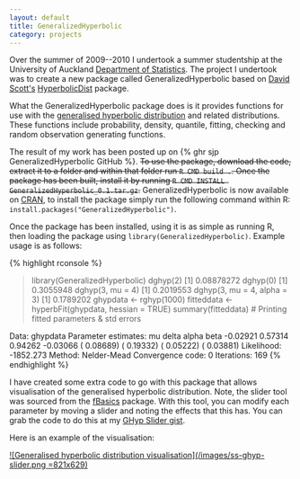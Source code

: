 ```yaml
---
layout: default
title: GeneralizedHyperbolic
category: projects
---
```


Over the summer of 2009--2010 I undertook a summer studentship at the University of Auckland [Department of Statistics](https://www.stat.auckland.ac.nz/). The project I undertook was to create a new package called GeneralizedHyperbolic based on [David Scott's](https://www.stat.auckland.ac.nz/~dscott/) [HyperbolicDist](http://cran.r-project.org/package=HyperbolicDist) package.

What the GeneralizedHyperbolic package does is it provides functions for use with the [generalised hyperbolic distribution](https://en.wikipedia.org/wiki/Generalised_hyperbolic_distribution) and related distributions. These functions include probability, density, quantile, fitting, checking and random observation generating functions.

The result of my work has been posted up on {% ghr sjp GeneralizedHyperbolic GitHub %}. <span style="text-decoration: line-through;">To use the package, download the code, extract it to a folder and within that folder run `R CMD build .`. Once the package has been built, install it by running `R CMD INSTALL GeneralizedHyperbolic_0.1.tar.gz`.</span> GeneralizedHyperbolic is now available on [CRAN](http://cran.r-project.org/package=GeneralizedHyperbolic), to install the package simply run the following command within R: `install.packages("GeneralizedHyperbolic")`.

Once the package has been installed, using it is as simple as running R, then loading the package using `library(GeneralizedHyperbolic)`. Example usage is as follows:

{% highlight rconsole %}
> library(GeneralizedHyperbolic)
> dghyp(2)
[1] 0.08878272
> dghyp(0)
[1] 0.3055948
> dghyp(3, mu = 4)
[1] 0.2019553
> dghyp(3, mu = 4, alpha = 3)
[1] 0.1789202
> ghypdata <- rghyp(1000)
> fitteddata <- hyperbFit(ghypdata, hessian = TRUE)
> summary(fitteddata) # Printing fitted parameters & std errors

Data:      ghypdata
Parameter estimates:
       mu        delta       alpha        beta
   -0.02921     0.57314     0.94262    -0.03066 
  ( 0.08689)  ( 0.19332)  ( 0.05222)  ( 0.03881)
Likelihood:         -1852.273
Method:             Nelder-Mead
Convergence code:   0
Iterations:         169
{% endhighlight %}

I have created some extra code to go with this package that allows visualisation of the generalised hyperbolic distribution. Note, the slider tool was sourced from the [fBasics](http://cran.r-project.org/package=fBasics) package. With this tool, you can modify each parameter by moving a slider and noting the effects that this has. You can grab the code to do this at my [GHyp Slider gist](https://gist.github.com/311889).

Here is an example of the visualisation:

[![Generalised hyperbolic distribution visualisation](/images/ss-ghyp-slider.png =821x629)](/images/ss-ghyp-slider.png "Click for a bigger image.")
